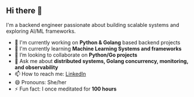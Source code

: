 ## Hi there 👋

I'm a backend engineer passionate about building scalable systems and exploring AI/ML frameworks.

- 🔭 I'm currently working on **Python & Golang** based backend projects  
- 🌱 I'm currently learning **Machine Learning Systems and frameworks**  
- 👯 I’m looking to collaborate on **Python/Go projects**  
- 💬 Ask me about **distributed systems, Golang concurrency, monitoring, and observability**  
- 📫 How to reach me: [LinkedIn](https://www.linkedin.com/in/preethi-sethumadhavan/)  
- 😄 Pronouns: She/her  
- ⚡ Fun fact: I once meditated for **100 hours**
